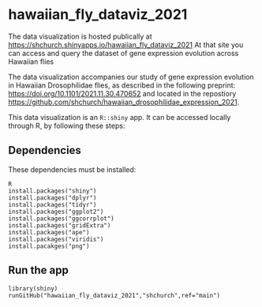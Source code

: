 # hawaiian_fly_dataviz_2021

The data visualization is hosted publically at https://shchurch.shinyapps.io/hawaiian_fly_dataviz_2021
At that site you can access and query the dataset of gene expression evolution across Hawaiian flies

The data visualization accompanies our study of gene expression evolution in Hawaiian Drosophilidae flies,
as described in the following preprint: https://doi.org/10.1101/2021.11.30.470652
and located in the repostiory https://github.com/shchurch/hawaiian_drosophilidae_expression_2021.

This data visualization is an `R::shiny` app. It can be accessed locally through R, by following these steps:

## Dependencies
These dependencies must be installed:

```
R
install.packages("shiny")
install.packages("dplyr")
install.packages("tidyr")
install.packages("ggplot2")
install.packages("ggcorrplot")
install.packages("gridExtra")
install.packages("ape")
install.packages("viridis")
install.pacakges("png")
```

## Run the app
```
library(shiny)
runGitHub("hawaiian_fly_dataviz_2021","shchurch",ref="main")
```



